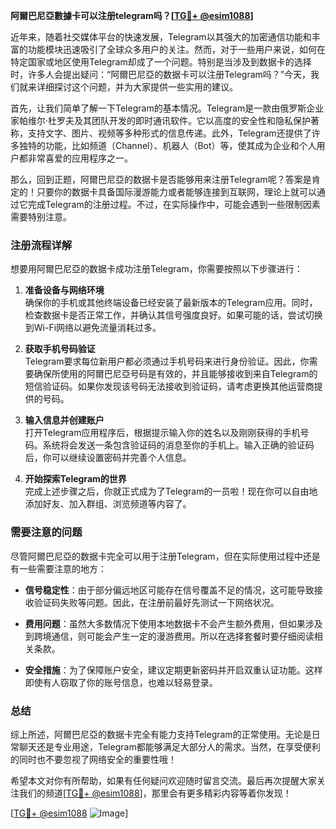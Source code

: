 **阿爾巴尼亞數據卡可以注册telegram吗？[[TG💪+ @esim1088](https://t.me/s/esim1088)]**

近年来，随着社交媒体平台的快速发展，Telegram以其强大的加密通信功能和丰富的功能模块迅速吸引了全球众多用户的关注。然而，对于一些用户来说，如何在特定国家或地区使用Telegram却成了一个问题。特别是当涉及到数据卡的选择时，许多人会提出疑问：“阿爾巴尼亞的数据卡可以注册Telegram吗？”今天，我们就来详细探讨这个问题，并为大家提供一些实用的建议。

首先，让我们简单了解一下Telegram的基本情况。Telegram是一款由俄罗斯企业家帕维尔·杜罗夫及其团队开发的即时通讯软件。它以高度的安全性和隐私保护著称，支持文字、图片、视频等多种形式的信息传递。此外，Telegram还提供了许多独特的功能，比如频道（Channel）、机器人（Bot）等，使其成为企业和个人用户都非常喜爱的应用程序之一。

那么，回到正题，阿爾巴尼亞的数据卡是否能够用来注册Telegram呢？答案是肯定的！只要你的数据卡具备国际漫游能力或者能够连接到互联网，理论上就可以通过它完成Telegram的注册过程。不过，在实际操作中，可能会遇到一些限制因素需要特别注意。

### 注册流程详解

想要用阿爾巴尼亞的数据卡成功注册Telegram，你需要按照以下步骤进行：

1. **准备设备与网络环境**  
   确保你的手机或其他终端设备已经安装了最新版本的Telegram应用。同时，检查数据卡是否正常工作，并确认其信号强度良好。如果可能的话，尝试切换到Wi-Fi网络以避免流量消耗过多。

2. **获取手机号码验证**  
   Telegram要求每位新用户都必须通过手机号码来进行身份验证。因此，你需要确保所使用的阿爾巴尼亞号码是有效的，并且能够接收到来自Telegram的短信验证码。如果你发现该号码无法接收到验证码，请考虑更换其他运营商提供的号码。

3. **输入信息并创建账户**  
   打开Telegram应用程序后，根据提示输入你的姓名以及刚刚获得的手机号码。系统将会发送一条包含验证码的消息至你的手机上。输入正确的验证码后，你可以继续设置密码并完善个人信息。

4. **开始探索Telegram的世界**  
   完成上述步骤之后，你就正式成为了Telegram的一员啦！现在你可以自由地添加好友、加入群组、浏览频道等内容了。

### 需要注意的问题

尽管阿爾巴尼亞的数据卡完全可以用于注册Telegram，但在实际使用过程中还是有一些需要注意的地方：

- **信号稳定性**：由于部分偏远地区可能存在信号覆盖不足的情况，这可能导致接收验证码失败等问题。因此，在注册前最好先测试一下网络状况。
  
- **费用问题**：虽然大多数情况下使用本地数据卡不会产生额外费用，但如果涉及到跨境通信，则可能会产生一定的漫游费用。所以在选择套餐时要仔细阅读相关条款。

- **安全措施**：为了保障账户安全，建议定期更新密码并开启双重认证功能。这样即使有人窃取了你的账号信息，也难以轻易登录。

### 总结

综上所述，阿爾巴尼亞的数据卡完全有能力支持Telegram的正常使用。无论是日常聊天还是专业用途，Telegram都能够满足大部分人的需求。当然，在享受便利的同时也不要忽视了网络安全的重要性哦！

希望本文对你有所帮助，如果有任何疑问欢迎随时留言交流。最后再次提醒大家关注我们的频道[[TG💪+ @esim1088](https://t.me/s/esim1088)]，那里会有更多精彩内容等着你发现！

[[TG💪+ @esim1088](https://t.me/s/esim1088) ![Image](https://i.postimg.cc/4NQfJmqS/Snipaste-2025-05-13-00-14-12.png)]